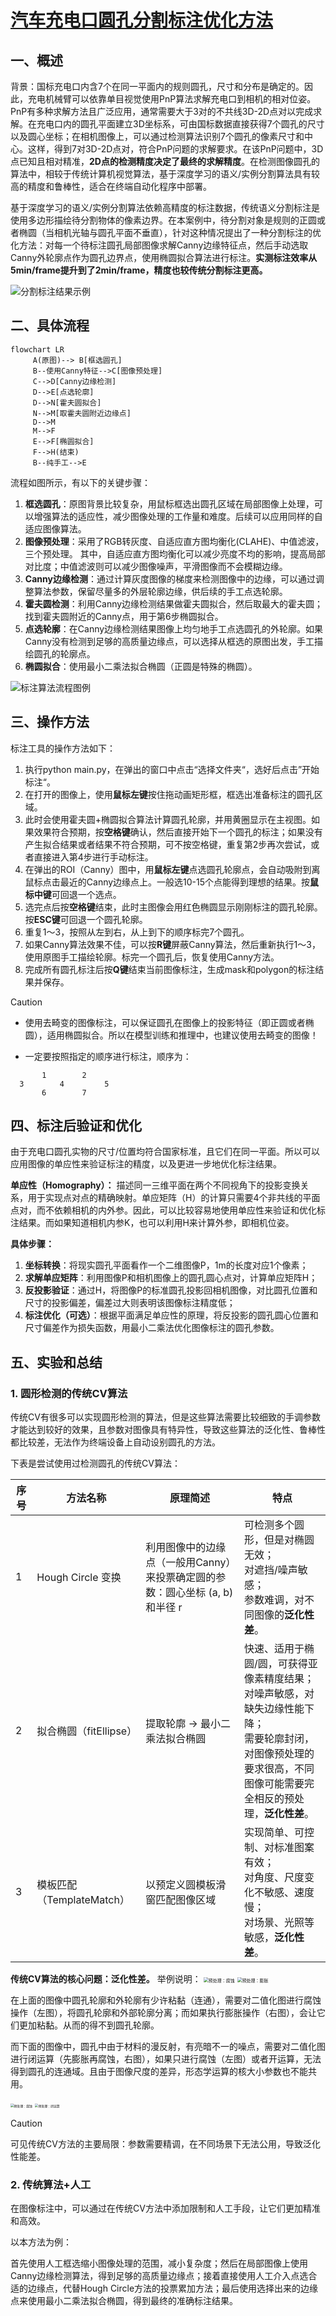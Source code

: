 # [汽车充电口圆孔分割标注优化方法](https://txyn3psha8.feishu.cn/wiki/IlAAwWBo8iwqhJkmbvfcHnD5nbd?from=from_copylink)

## 一、概述
​	背景：国标充电口内含7个在同一平面内的规则圆孔，尺寸和分布是确定的。因此，充电机械臂可以依靠单目视觉使用PnP算法求解充电口到相机的相对位姿。PnP有多种求解方法且广泛应用，通常需要大于3对的不共线3D-2D点对以完成求解。在充电口内的圆孔平面建立3D坐标系，可由国标数据直接获得7个圆孔的尺寸以及圆心坐标；在相机图像上，可以通过检测算法识别7个圆孔的像素尺寸和中心。这样，得到7对3D-2D点对，符合PnP问题的求解要求。在该PnP问题中，3D点已知且相对精准，**2D点的检测精度决定了最终的求解精度**。在检测图像圆孔的算法中，相较于传统计算机视觉算法，基于深度学习的语义/实例分割算法具有较高的精度和鲁棒性，适合在终端自动化程序中部署。

​	基于深度学习的语义/实例分割算法依赖高精度的标注数据，传统语义分割标注是使用多边形描绘待分割物体的像素边界。在本案例中，待分割对象是规则的正圆或者椭圆（当相机光轴与圆孔平面不垂直），针对这种情况提出了一种分割标注的优化方法：对每一个待标注圆孔局部图像求解Canny边缘特征点，然后手动选取Canny外轮廓点作为圆孔边界点，使用椭圆拟合算法进行标注。**实测标注效率从5min/frame提升到了2min/frame，精度也较传统分割标注更高。**

![分割标注结果示例](.pics/result.png)

## 二、具体流程
```mermaid
flowchart LR
     A(原图)--> B[框选圆孔]
     B--使用Canny特征-->C[图像预处理]
     C-->D[Canny边缘检测]
     D-->E[点选轮廓]
     D-->N[霍夫圆拟合]
     N-->M[取霍夫圆附近边缘点]
     D-->M
     M-->F
     E-->F[椭圆拟合]
     F-->H(结束)
     B--纯手工-->E
```

流程如图所示，有以下的关键步骤：
1. **框选圆孔**：原图背景比较复杂，用鼠标框选出圆孔区域在局部图像上处理，可以增强算法的适应性，减少图像处理的工作量和难度。后续可以应用同样的自适应图像算法。
2. **图像预处理**：采用了RGB转灰度、自适应直方图均衡化(CLAHE)、中值滤波，三个预处理。 其中，自适应直方图均衡化可以减少亮度不均的影响，提高局部对比度；中值滤波则可以减少图像噪声，平滑图像而不会模糊边缘。
3. **Canny边缘检测**：通过计算灰度图像的梯度来检测图像中的边缘，可以通过调整算法参数，保留尽量多的外层轮廓边缘，供后续的手工点选轮廓。
4. **霍夫圆检测**：利用Canny边缘检测结果做霍夫圆拟合，然后取最大的霍夫圆；找到霍夫圆附近的Canny点，用于第6步椭圆拟合。
5. **点选轮廓**：在Canny边缘检测结果图像上均匀地手工点选圆孔的外轮廓。如果Canny没有检测到足够的高质量边缘点，可以选择从框选的原图出发，手工描绘圆孔的轮廓点。
6. **椭圆拟合**：使用最小二乘法拟合椭圆（正圆是特殊的椭圆）。

![标注算法流程图例](.pics/flow_image.png)

## 三、操作方法
标注工具的操作方法如下：
1. 执行python main.py，在弹出的窗口中点击“选择文件夹“，选好后点击”开始标注“。
2. 在打开的图像上，使用**鼠标左键**按住拖动画矩形框，框选出准备标注的圆孔区域。
3. 此时会使用霍夫圆+椭圆拟合算法计算圆孔轮廓，并用黄圈显示在主视图。如果效果符合预期，按**空格键**确认，然后直接开始下一个圆孔的标注；如果没有产生拟合结果或者结果不符合预期，可不按空格键，重复第2步再次尝试，或者直接进入第4步进行手动标注。
4. 在弹出的ROI（Canny）图中，用**鼠标左键**点选圆孔轮廓点，会自动吸附到离鼠标点击最近的Canny边缘点上。一般选10-15个点能得到理想的结果。按**鼠标中键**可回退一个选点。
5. 选完点后按**空格键**结束，此时主图像会用红色椭圆显示刚刚标注的圆孔轮廓。按**ESC键**可回退一个圆孔轮廓。
6. 重复1～3，按照从左到右，从上到下的顺序标完7个圆孔。
7. 如果Canny算法效果不佳，可以按**R键**屏蔽Canny算法，然后重新执行1～3，使用原图手工描绘轮廓。标完一个圆孔后，恢复使用Canny方法。
8. 完成所有圆孔标注后按**Q键**结束当前图像标注，生成mask和polygon的标注结果并保存。



> [!CAUTION]
>
> - 使用去畸变的图像标注，可以保证圆孔在图像上的投影特征（即正圆或者椭圆），适用椭圆拟合。所以在模型训练和推理中，也建议使用去畸变的图像！
>
> - 一定要按照指定的顺序进行标注，顺序为：
>```
>        1        2
>   3        4         5
>   ​     6        7
>```

 

## 四、标注后验证和优化
​	由于充电口圆孔实物的尺寸/位置均符合国家标准，且它们在同一平面。所以可以应用图像的单应性来验证标注的精度，以及更进一步地优化标注结果。

**单应性（Homography）：**
	描述同一三维平面在两个不同视角下的投影变换关系，用于实现点对点的精确映射。单应矩阵（H）的计算只需要4个非共线的平面点对，而不依赖相机的内外参。因此，可以比较容易地使用单应性来验证和优化标注结果。而如果知道相机内参K，也可以利用H来计算外参，即相机位姿。

**具体步骤：**

1. **坐标转换**：将现实圆孔平面看作一个二维图像P，1m的长度对应1个像素；
2. **求解单应矩阵**：利用图像P和相机图像上的圆孔圆心点对，计算单应矩阵H；
3. **反投影验证**：通过H，将图像P的标准圆孔投影回相机图像，对比圆孔位置和尺寸的投影偏差，偏差过大则表明该图像标注精度低；
4. **标注优化（可选）**：根据平面满足单应性的原理，将反投影的圆孔圆心位置和尺寸偏差作为损失函数，用最小二乘法优化图像标注的圆孔参数。

## 五、实验和总结
### 1. 圆形检测的传统CV算法
传统CV有很多可以实现圆形检测的算法，但是这些算法需要比较细致的手调参数才能达到较好的效果，且参数对图像具有特异性，导致这些算法的泛化性、鲁棒性都比较差，无法作为终端设备上自动设别圆孔的方法。

下表是尝试使用过检测圆孔的传统CV算法：

| 序号 | 方法名称                  | 原理简述                                                     | 特点                                                         |
| ---- | ------------------------- | ------------------------------------------------------------ | ------------------------------------------------------------ |
| 1    | Hough Circle 变换         | 利用图像中的边缘点（一般用Canny）来投票确定圆的参数：圆心坐标 (a, b) 和半径 r | 可检测多个圆形，但是对椭圆无效； <br />对遮挡/噪声敏感； <br />参数难调，对不同图像的**泛化性差**。 |
| 2    | 拟合椭圆（fitEllipse）    | 提取轮廓 → 最小二乘法拟合椭圆                                | 快速、适用于椭圆/圆，可获得亚像素精度结果； <br />对噪声敏感，对缺失边缘性能下降； <br />需要轮廓封闭，对图像预处理的要求很高，不同图像可能需要完全相反的预处理，**泛化性差**。 |
| 3    | 模板匹配（TemplateMatch） | 以预定义圆模板滑窗匹配图像区域                               | 实现简单、可控制、对标准图案有效；<br />对角度、尺度变化不敏感、速度慢； <br />对场景、光照等敏感，**泛化性差**。 |

**传统CV算法的核心问题：泛化性差。**
举例说明：
<img src=".pics/erode1.png" alt="预处理：腐蚀" style="zoom:50%;" />  <img src=".pics/dilate.png" alt="预处理：膨胀" style="zoom:50%;" />



在上面的图像中圆孔轮廓和外轮廓有少许粘黏（连通），需要对二值化图进行腐蚀操作（左图），将圆孔轮廓和外部轮廓分离；而如果执行膨胀操作（右图），会让它们更加粘黏。从而的得不到圆孔轮廓。

而下面的图像中，圆孔中由于材料的漫反射，有亮暗不一的噪点，需要对二值化图进行闭运算（先膨胀再腐蚀，右图），如果只进行腐蚀（左图）或者开运算，无法得到圆孔的连通域。且由于图像尺度的差异，形态学运算的核大小参数也不能共用。

<img src=".pics/erode2.png" alt="预处理：腐蚀" style="zoom: 35%;" /> <img src=".pics/close.png" alt="预处理：闭运算" style="zoom: 35%;" />

> [!CAUTION]
>
> 可见传统CV方法的主要局限：参数需要精调，在不同场景下无法公用，导致泛化性能差。



### 2. 传统算法+人工

​	在图像标注中，可以通过在传统CV方法中添加限制和人工手段，让它们更加精准和高效。

以本方法为例：

​	首先使用人工框选缩小图像处理的范围，减小复杂度；然后在局部图像上使用Canny边缘检测算法，得到足够的高质量边缘点；接着直接使用人工介入点选合适的边缘点，代替Hough Circle方法的投票累加方法；最后使用选择出来的边缘点来使用最小二乘法拟合椭圆，得到最终的准确标注结果。